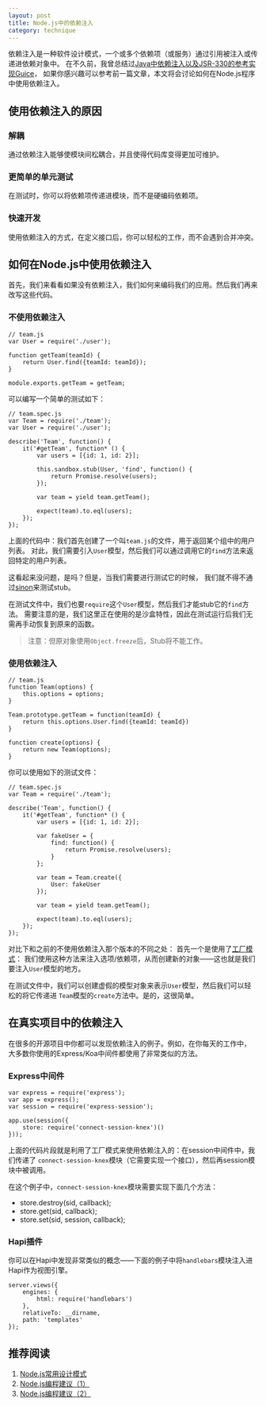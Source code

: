 ```yaml
---
layout: post
title: Node.js中的依赖注入
category: technique
---
```


依赖注入是一种软件设计模式，一个或多个依赖项（或服务）通过引用被注入或传递进依赖对象中。
在不久前，我曾总结过[Java中依赖注入以及JSR-330的参考实现Guice](/posts/di-guice-post.html)，
如果你感兴趣可以参考前一篇文章，本文将会讨论如何在Node.js程序中使用依赖注入。

<!--more-->

## 使用依赖注入的原因

### 解耦

通过依赖注入能够使模块间松耦合，并且使得代码库变得更加可维护。

### 更简单的单元测试

在测试时，你可以将依赖项传递进模块，而不是硬编码依赖项。

### 快速开发

使用依赖注入的方式，在定义接口后，你可以轻松的工作，而不会遇到合并冲突。

## 如何在Node.js中使用依赖注入

首先，我们来看看如果没有依赖注入，我们如何来编码我们的应用。然后我们再来改写这些代码。

### 不使用依赖注入

	// team.js
	var User = require('./user');
	
	function getTeam(teamId) {  
		return User.find({teamId: teamId});
	}
	
	module.exports.getTeam = getTeam;  
	
可以编写一个简单的测试如下：

	// team.spec.js
	var Team = require('./team');  
	var User = require('./user');
	
	describe('Team', function() {  
		it('#getTeam', function* () {
			var users = [{id: 1, id: 2}];
		
			this.sandbox.stub(User, 'find', function() {
				return Promise.resolve(users);
			});
		
			var team = yield team.getTeam();
		
			expect(team).to.eql(users);
		});
	});

上面的代码中：我们首先创建了一个叫`team.js`的文件，用于返回某个组中的用户列表。
对此，我们需要引入`User`模型，然后我们可以通过调用它的`find`方法来返回特定的用户列表。

这看起来没问题，是吗？但是，当我们需要进行测试它的时候，
我们就不得不通过[sinon](http://sinonjs.org/)来测试stub。

在测试文件中，我们也要`require`这个`User`模型，然后我们才能stub它的`find`方法。
需要注意的是，我们这里正在使用的是沙盒特性，因此在测试运行后我们无需再手动恢复到原来的函数。

> 注意：但原对象使用`Object.freeze`后，Stub将不能工作。

### 使用依赖注入

	// team.js
	function Team(options) {  
		this.options = options;
	}
	
	Team.prototype.getTeam = function(teamId) {  
		return this.options.User.find({teamId: teamId})
	}
	
	function create(options) {  
		return new Team(options);
	}

你可以使用如下的测试文件：

	// team.spec.js
	var Team = require('./team');
	
	describe('Team', function() {  
		it('#getTeam', function* () {
			var users = [{id: 1, id: 2}];
		
			var fakeUser = {
				find: function() {
					return Promise.resolve(users);
				}
			};
		
			var team = Team.create({
				User: fakeUser
			});
		
			var team = yield team.getTeam();
		
			expect(team).to.eql(users);
		});
	});

对比下和之前的不使用依赖注入那个版本的不同之处：
首先一个是使用了[工厂模式](/posts/node-design-patterns.html)：
我们使用这种方法来注入选项/依赖项，从而创建新的对象——这也就是我们要注入`User`模型的地方。

在测试文件中，我们可以创建虚假的模型对象来表示`User`模型，然后我们可以轻松的将它传递进
`Team`模型的`create`方法中。是的，这很简单。

## 在真实项目中的依赖注入

在很多的开源项目中你都可以发现依赖注入的例子。例如，在你每天的工作中，
大多数你使用的Express/Koa中间件都使用了非常类似的方法。

### Express中间件

	var express = require('express');  
	var app = express();  
	var session = require('express-session');
	
	app.use(session({  
		store: require('connect-session-knex')()
	}));
	
上面的代码片段就是利用了工厂模式来使用依赖注入的：在session中间件中，我们传递了
`connect-session-knex`模块（它需要实现一个接口），然后再session模块中被调用。

在这个例子中，`connect-session-knex`模块需要实现下面几个方法：

- store.destroy(sid, callback);
- store.get(sid, callback);
- store.set(sid, session, callback);

### Hapi插件

你可以在Hapi中发现非常类似的概念——下面的例子中将`handlebars`模块注入进Hapi作为视图引擎。

	server.views({  
		engines: {
			html: require('handlebars')
		},
		relativeTo: __dirname,
		path: 'templates'
	});
	
## 推荐阅读

1. [Node.js常用设计模式](http://wwsun.me/posts/node-design-patterns.html)
2. [Node.js编程建议（1）](http://wwsun.me/posts/node-best-practices.html)
3. [Node.js编程建议（2）](http://wwsun.me/posts/node-best-practices-2.html)